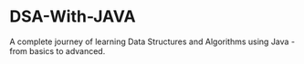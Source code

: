 # DSA-With-JAVA
A complete journey of learning Data Structures and Algorithms using Java - from basics to advanced.
